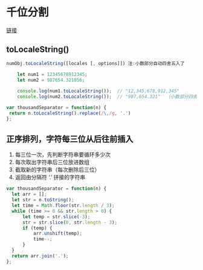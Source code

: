 # 千位分割  

[链接](https://leetcode.cn/problems/thousand-separator/description/)  

## toLocaleString()

```js
numObj.toLocaleString([locales [, options]]) 注:小数部分自动四舍五入了
```

```js
	let num1 = 12345678912345;
	let num2 = 987654.321056;
	
	console.log(num1.toLocaleString());  // "12,345,678,912,345"
	console.log(num2.toLocaleString());  // "987,654.321"  （小数部分四舍五入了）
```

```js
var thousandSeparator = function(n) {
 return n.toLocaleString().replace(/\,/g, '.')
};
```

## 正序排列，字符每三位从后往前插入

1. 每三位一次，先判断字符串要循环多少次  
2. 每次取出字符串后三位放进数组   
3. 截取新的字符串（每次删除后三位）  
4. 返回由分隔符 ‘.’ 拼接的字符串   

```js
var thousandSeparator = function(n) {
  let arr = [];
  let str = n.toString();
  let time = Math.floor(str.length / 3);
  while (time >= 0 && str.length > 0) {
      let temp = str.slice(-3);
      str = str.slice(0, str.length - 3);
      if (temp) {
          arr.unshift(temp);
          time--;
      }
  }
  return arr.join('.');
};
```